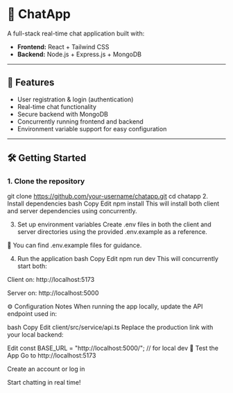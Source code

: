 
# 💬 ChatApp

A full-stack real-time chat application built with:

- **Frontend:** React + Tailwind CSS  
- **Backend:** Node.js + Express.js + MongoDB

---

## 🚀 Features

- User registration & login (authentication)
- Real-time chat functionality
- Secure backend with MongoDB
- Concurrently running frontend and backend
- Environment variable support for easy configuration

---

## 🛠️ Getting Started

### 1. Clone the repository

git clone https://github.com/your-username/chatapp.git
cd chatapp
2. Install dependencies
bash
Copy
Edit
npm install
This will install both client and server dependencies using concurrently.

3. Set up environment variables
Create .env files in both the client and server directories using the provided .env.example as a reference.

📁 You can find .env.example files for guidance.

4. Run the application
bash
Copy
Edit
npm run dev
This will concurrently start both:

Client on: http://localhost:5173

Server on: http://localhost:5000

⚙️ Configuration Notes
When running the app locally, update the API endpoint used in:

bash
Copy
Edit
client/src/service/api.ts
Replace the production link with your local backend:


Edit
const BASE_URL = "http://localhost:5000/"; // for local dev
🧪 Test the App
Go to http://localhost:5173

Create an account or log in

Start chatting in real time!



